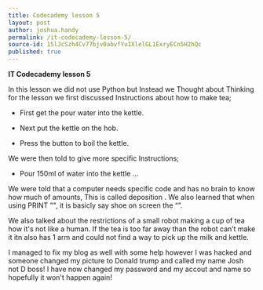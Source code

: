 ```yaml
---
title: Codecademy lesson 5
layout: post
author: joshua.handy
permalink: /it-codecademy-lesson-5/
source-id: 15lJcSzh4Cv77bjv0abvfYuIXlelGL1ExryECn5H2hQc
published: true
---
```

**IT Codecademy lesson 5**

In this lesson we did not use Python but Instead we Thought about Thinking for the lesson we first discussed Instructions about how to make tea;

* First get the pour water into the kettle.

* Next put the kettle on the hob.

* Press the button to boil the kettle.

We were then told to give more specific Instructions;

* Pour 150ml of water into the kettle …

We were told that a computer needs specific code and has no brain to know how much of amounts, This is called deposition . We also learned that when using PRINT "", it is basicly say shoe on screen the “”. 

We also talked about the restrictions of a small robot making a cup of tea how it's not like a human. If the tea is too far away than the robot can’t make it itn also has 1 arm and could not find a way to pick up the milk and kettle.

I managed to fix my blog as well with some help however I was hacked and someone changed my picture to Donald trump and called my name Josh not D boss! I have now changed my password and my accout and name so hopefully it won't happen again!

